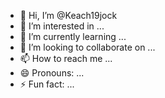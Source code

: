 - 👋 Hi, I’m @Keach19jock
- 👀 I’m interested in ...
- 🌱 I’m currently learning ...
- 💞️ I’m looking to collaborate on ...
- 📫 How to reach me ...
- 😄 Pronouns: ...
- ⚡ Fun fact: ...

<!---
Keach19jock/Keach19jock is a ✨ special ✨ repository because its `README.md` (this file) appears on your GitHub profile.
You can click the Preview link to take a look at your changes.
--->
